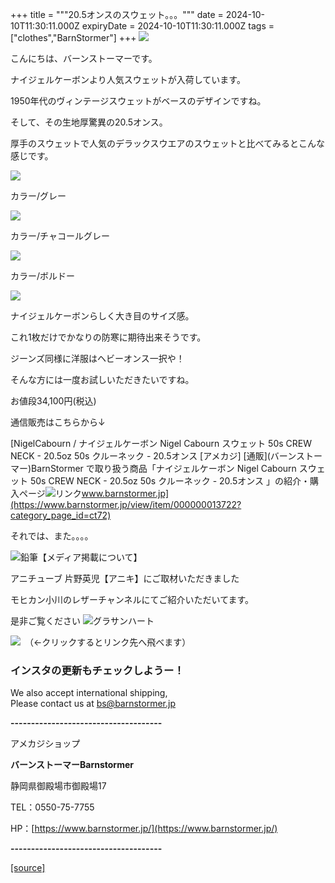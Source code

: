 +++
title = """20.5オンスのスウェット。。。"""
date = 2024-10-10T11:30:11.000Z
expiryDate = 2024-10-10T11:30:11.000Z
tags = ["clothes","BarnStormer"]
+++
[![](https://stat.ameba.jp/user_images/20231023/16/barnstormer-go/b2/03/p/o0420015015354743273.png)](https://ameblo.jp/barnstormer-go/entry-12825670498.html)

こんにちは、バーンストーマーです。

ナイジェルケーボンより人気スウェットが入荷しています。

1950年代のヴィンテージスウェットがベースのデザインですね。

そして、その生地厚驚異の20.5オンス。

厚手のスウェットで人気のデラックスウエアのスウェットと比べてみるとこんな感じです。

[![](https://stat.ameba.jp/user_images/20241010/18/barnstormer-go/33/39/j/o0466070015496273824.jpg)](https://stat.ameba.jp/user_images/20241010/18/barnstormer-go/33/39/j/o0466070015496273824.jpg)

カラー/グレー

[![](https://stat.ameba.jp/user_images/20241010/18/barnstormer-go/04/82/j/o0467070115496273929.jpg)](https://stat.ameba.jp/user_images/20241010/18/barnstormer-go/04/82/j/o0467070115496273929.jpg)

カラー/チャコールグレー

[![](https://stat.ameba.jp/user_images/20241010/18/barnstormer-go/98/65/j/o0467070115496273932.jpg)](https://stat.ameba.jp/user_images/20241010/18/barnstormer-go/98/65/j/o0467070115496273932.jpg)

カラー/ボルドー

[![](https://stat.ameba.jp/user_images/20241010/18/barnstormer-go/fe/78/j/o0467070115496273933.jpg)](https://stat.ameba.jp/user_images/20241010/18/barnstormer-go/fe/78/j/o0467070115496273933.jpg)

ナイジェルケーボンらしく大き目のサイズ感。

これ1枚だけでかなりの防寒に期待出来そうです。

ジーンズ同様に洋服はヘビーオンス一択や！

そんな方には一度お試しいただきたいですね。

お値段34,100円(税込)

通信販売はこちらから↓

[NigelCabourn / ナイジェルケーボン Nigel Cabourn スウェット 50s CREW NECK - 20.5oz 50s クルーネック - 20.5オンス \[アメカジ\] \[通販\](バーンストーマー)BarnStormer で取り扱う商品「ナイジェルケーボン Nigel Cabourn スウェット 50s CREW NECK - 20.5oz 50s クルーネック - 20.5オンス 」の紹介・購入ページ![リンク](https://c.stat100.ameba.jp/ameblo/symbols/v3.20.0/svg/gray/editor_link.svg)www.barnstormer.jp](https://www.barnstormer.jp/view/item/000000013722?category_page_id=ct72)

それでは、また。。。。

![鉛筆](https://stat100.ameba.jp/blog/ucs/img/char/char3/519.png)【メディア掲載について】

アニチューブ 片野英児【アニキ】にご取材いただきました

モヒカン小川のレザーチャンネルにてご紹介いただいてます。

是非ご覧ください ![グラサンハート](https://stat100.ameba.jp/blog/ucs/img/char/char3/148.png)

[![](https://stat.ameba.jp/user_images/20230412/16/barnstormer-go/6a/23/p/o0108010815269242493.png)](https://www.instagram.com/barnstormer_daily/)　（←クリックするとリンク先へ飛べます）

### インスタの更新もチェックしようー！

We also accept international shipping,  
Please contact us at bs@barnstormer.jp

**\-------------------------------------**

アメカジショップ

**バーンストーマーBarnstormer**

静岡県御殿場市御殿場17

TEL：0550-75-7755

HP：[https://www.barnstormer.jp/](https://www.barnstormer.jp/)

**\-------------------------------------**

[[source]](https://ameblo.jp/barnstormer-go/entry-12870754228.html)
